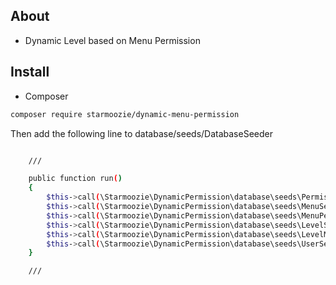 ## About

- Dynamic Level based on Menu Permission

## Install

- Composer

``` bash
composer require starmoozie/dynamic-menu-permission
```

Then add the following line to database/seeds/DatabaseSeeder

``` bash

    ///

    public function run()
    {
        $this->call(\Starmoozie\DynamicPermission\database\seeds\PermissionSeeder::class);
        $this->call(\Starmoozie\DynamicPermission\database\seeds\MenuSeeder::class);
        $this->call(\Starmoozie\DynamicPermission\database\seeds\MenuPermissionSeeder::class);
        $this->call(\Starmoozie\DynamicPermission\database\seeds\LevelSeeder::class);
        $this->call(\Starmoozie\DynamicPermission\database\seeds\LevelMenuPermissionSeeder::class);
        $this->call(\Starmoozie\DynamicPermission\database\seeds\UserSeeder::class);
    }

    ///

```